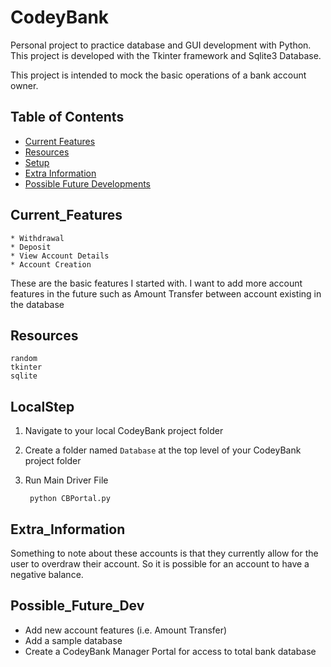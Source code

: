 # CodeyBank
Personal project to practice database and GUI development with Python. This project is developed with the 
Tkinter framework and Sqlite3 Database.
 
This project is intended to mock the basic operations of a bank account owner.

## Table of Contents
* [Current Features](#Current_Features)
* [Resources](#Resources)
* [Setup](#LocalStep)
* [Extra Information](#Extra_Information)
* [Possible Future Developments](#Possible_Future_Dev)

## Current_Features
    * Withdrawal
    * Deposit
    * View Account Details
    * Account Creation

These are the basic features I started with. I want to add more account features in the future
such as Amount Transfer between account existing in the database

## Resources

    random
    tkinter
    sqlite

## LocalStep
1) Navigate to your local CodeyBank project folder

2) Create a folder named `Database` at the top level of your CodeyBank project folder

3) Run Main Driver File

		python CBPortal.py

## Extra_Information
Something to note about these accounts is that they currently allow for the user to overdraw their account.
So it is possible for an account to have a negative balance.

## Possible_Future_Dev
* Add new account features (i.e. Amount Transfer)
* Add a sample database
* Create a CodeyBank Manager Portal for access to total bank database